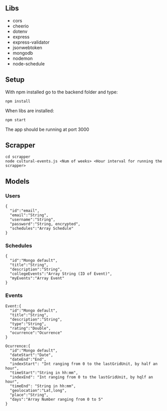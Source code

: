 ## Libs

- cors
- cheerio
- dotenv
- express
- express-validator
- jsonwebtoken
- mongodb
- nodemon
- node-schedule

## Setup

With npm installed go to the backend folder and type:

```
npm install
```

When libs are installed:

```
npm start
```

The app should be running at port 3000

## Scrapper

```
cd scrapper
node cultural-events.js <Num of weeks> <Hour interval for running the scrapper>
```

## Models

### Users

```
{
  "id":"email",
  "email":"String",
  "username":"String",
  "password":"String, encrypted",
  "schedules":"Array Schedule"
}
```

### Schedules

```
{
  "id":"Mongo default",
  "title":"String",
  "description":"String",
  "collegeEvents":"Array String (ID of Event)",
  "myEvents":"Array Event"
}
```

### Events

```
Event:{
  "id":"Mongo default",
  "title":"String",
  "description":"String",
  "type":"String",
  "rating":"Double",
  "ocurrence":"Ocurrence"
}

Ocurrence:{
  "id":"Mongo default",
  "dateStart":"Date",
  "dateEnd":"End",
  "indexStart": "Int ranging from 0 to the lastGridUnit, by half an hour",
  "timeStart":"String in hh:mm",
  "indexEnd": "Int ranging from 0 to the lastGridUnit, by hqlf an hour",
  "timeEnd": "String in hh:mm",
  "geolocation":"Lat,long",
  "place":"String",
  "days":"Array Number ranging from 0 to 5"
}
```
